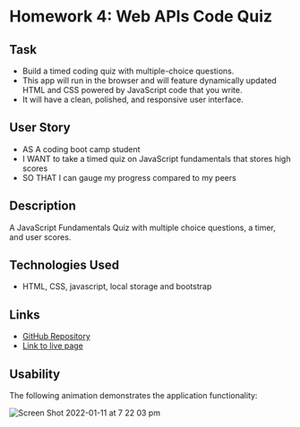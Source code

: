 # Homework 4: Web APIs Code Quiz

## Task
- Build a timed coding quiz with multiple-choice questions. 
- This app will run in the browser and will feature dynamically updated HTML and CSS powered by JavaScript code that you write.
- It will have a clean, polished, and responsive user interface.

## User Story
- AS A coding boot camp student
- I WANT to take a timed quiz on JavaScript fundamentals that stores high scores
- SO THAT I can gauge my progress compared to my peers

## Description

A JavaScript Fundamentals Quiz with multiple choice questions, a timer, and user scores.

## Technologies Used
- HTML, CSS, javascript, local storage and bootstrap

## Links
- [GitHub Repository](https://github.com/carolinatnp/web-APIs-code-quiz)
- [Link to live page](https://carolinatnp.github.io/web-APIs-code-quiz/)

## Usability
The following animation demonstrates the application functionality:

![Screen Shot 2022-01-11 at 7 22 03 pm](https://user-images.githubusercontent.com/94167488/148906333-456456db-0d65-42c9-baba-effe306443f3.png)
